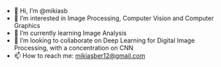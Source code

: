 - 👋 Hi, I’m @mikiasb
- 👀 I’m interested in Image Processing, Computer Vision and Computer Graphics
- 🌱 I’m currently learning Image Analysis
- 💞️ I’m looking to collaborate on Deep Learning for Digital Image Processing, with a concentration on CNN
- 📫 How to reach me: mikiasber12@gmail.com

<!---
mikiasb/mikiasb is a ✨ special ✨ repository because its `README.md` (this file) appears on your GitHub profile.
You can click the Preview link to take a look at your changes.
--->

